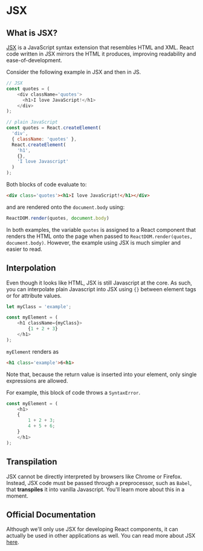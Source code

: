 # JSX

## What is JSX?

[JSX][jsx] is a JavaScript syntax extension that resembles HTML and XML. React
code written in JSX mirrors the HTML it produces, improving readability and
ease-of-development.

Consider the following example in JSX and then in JS.

```js
// JSX
const quotes = (
	<div className='quotes'>
	  <h1>I love JavaScript!</h1>
	</div>
);
```

```js
// plain JavaScript
const quotes = React.createElement(
  'div',
  { className: 'quotes' },
  React.createElement(
    'h1',
    {},
    'I love Javascript'
  )
);
```

Both blocks of code evaluate to:
```html
<div class='quotes'><h1>I love JavaScript!</h1></div>
```

and are rendered onto the `document.body` using:
```js
ReactDOM.render(quotes, document.body)
```

In both examples, the variable `quotes` is assigned to a React component that
renders the HTML onto the page when passed to `ReactDOM.render(quotes,
document.body)`. However, the example using JSX is much simpler and easier to
read.

## Interpolation

Even though it looks like HTML, JSX is still Javascript at the core. As such,
you can interpolate plain Javascript into JSX using `{}` between element tags or
for attribute values.

```js
let myClass = 'example';

const myElement = (
	<h1 className={myClass}>
		{1 + 2 + 3}
	</h1>
);		
```
`myElement` renders as
```html
<h1 class='example'>6<h1>
```

Note that, because the return value is inserted into your element, only
single expressions are allowed.

For example, this block of code throws a `SyntaxError`.
```js
const myElement = (
	<h1>
	{
		1 + 2 + 3;
		4 + 5 + 6;
	}
	</h1>
);
```

## Transpilation

JSX cannot be directly interpreted by browsers like Chrome or Firefox. Instead,
JSX code must be passed through a preprocessor, such as `Babel`, that
**transpiles** it into vanilla Javascript. You'll learn more about this in a
moment.

## Official Documentation

Although we'll only use JSX for developing React components, it can actually be
used in other applications as well. You can read more about JSX
[here][resources].

[resources]:http://facebook.github.io/jsx/
[jsx]:https://facebook.github.io/react/docs/jsx-in-depth.html
